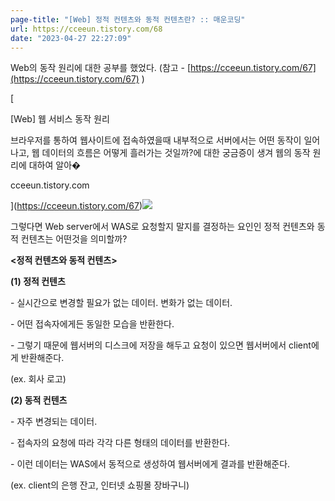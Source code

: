 ```yaml
---
page-title: "[Web] 정적 컨텐츠와 동적 컨텐츠란? :: 매운코딩"
url: https://cceeun.tistory.com/68
date: "2023-04-27 22:27:09"
---
```

Web의 동작 원리에 대한 공부를 했었다. (참고 - [https://cceeun.tistory.com/67](https://cceeun.tistory.com/67) )

[

\[Web\] 웹 서비스 동작 원리

브라우저를 통하여 웹사이트에 접속하였을때 내부적으로 서버에서는 어떤 동작이 일어나고, 웹 데이터의 흐름은 어떻게 흘러가는 것일까?에 대한 궁금증이 생겨 웹의 동작 원리에 대하여 알아�

cceeun.tistory.com



](https://cceeun.tistory.com/67)![](https://scrap.kakaocdn.net/dn/DbShY/hyGeM7OZ3G/JtKmAkTYuJRp448yxf2tV0/img.png?width=800&height=135&face=0_0_800_135,https://scrap.kakaocdn.net/dn/eqYz4u/hyGePQ1Ghq/HkiBfK1Kj38f8e5Sc2TM4k/img.png?width=800&height=135&face=0_0_800_135,https://scrap.kakaocdn.net/dn/HtM0z/hyGeJQMvZL/3fEYCqSGeiJwxRorPvK8p0/img.png?width=750&height=698&face=0_0_750_698)

그렇다면 Web server에서 WAS로 요청할지 말지를 결정하는 요인인 정적 컨텐츠와 동적 컨텐츠는 어떤것을 의미할까?

**<정적 컨텐츠와 동적 컨텐츠>**

**(1) 정적 컨텐츠**

\- 실시간으로 변경할 필요가 없는 데이터. 변화가 없는 데이터.

\- 어떤 접속자에게든 동일한 모습을 반환한다.

\- 그렇기 때문에 웹서버의 디스크에 저장을 해두고 요청이 있으면 웹서버에서 client에게 반환해준다.

(ex. 회사 로고)

**(2) 동적 컨텐츠**

\- 자주 변경되는 데이터. 

\- 접속자의 요청에 따라 각각 다른 형태의 데이터를 반환한다.

\- 이런 데이터는 WAS에서 동적으로 생성하여 웹서버에게 결과를 반환해준다.

(ex. client의 은행 잔고, 인터넷 쇼핑몰 장바구니)